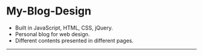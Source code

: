 # My-Blog-Design

- Built in JavaScript, HTML, CSS, jQuery.
- Personal blog for web design.
- Different contents presented in different pages.
---
